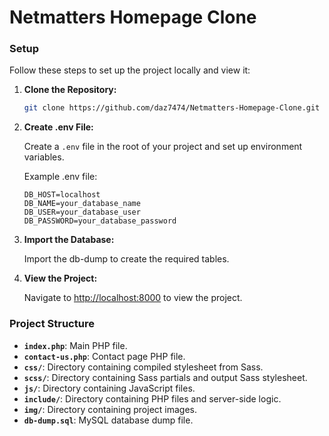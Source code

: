 # Netmatters Homepage Clone

### Setup

Follow these steps to set up the project locally and view it:

1. **Clone the Repository:**

    ```bash
    git clone https://github.com/daz7474/Netmatters-Homepage-Clone.git
    ```

2. **Create .env File:**

    Create a `.env` file in the root of your project and set up environment variables.

    Example .env file:

    ```env
    DB_HOST=localhost
    DB_NAME=your_database_name
    DB_USER=your_database_user
    DB_PASSWORD=your_database_password
    ```

3. **Import the Database:**

    Import the db-dump to create the required tables. 

4. **View the Project:**

    Navigate to [http://localhost:8000](http://localhost:8000) to view the project.

### Project Structure

- **`index.php`**: Main PHP file.
- **`contact-us.php`**: Contact page PHP file.
- **`css/`**: Directory containing compiled stylesheet from Sass.
- **`scss/`**: Directory containing Sass partials and output Sass stylesheet. 
- **`js/`**: Directory containing JavaScript files.
- **`include/`**: Directory containing PHP files and server-side logic.
- **`img/`**: Directory containing project images.
- **`db-dump.sql`**: MySQL database dump file.
